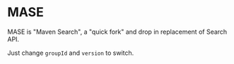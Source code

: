 # MASE

MASE is "Maven Search", a "quick fork" and drop in replacement of Search API.

Just change `groupId` and `version` to switch.

